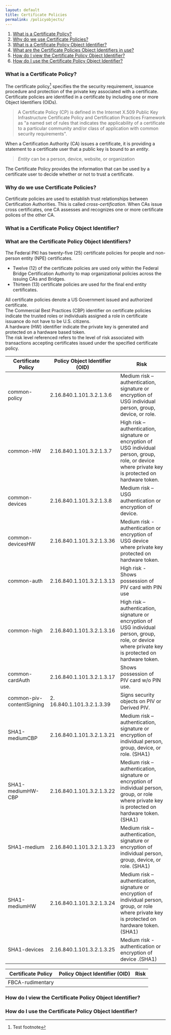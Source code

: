 ```yaml
---
layout: default
title: Certificate Policies
permalink: /policyobjects/
---
```


1. [What is a Certificate Policy?](#what-is-a-certificate-policy)
1. [Why do we use Certificate Policies?](#why-do-we-use-certificate-policies)
1. [What is a Certificate Policy Object Identifier?](#what-is-a-certificate-policy-object-identifier)
1. [What are the Certificate Policies Object Identifiers in use?](#what-are-the-certificate-policy-object-identifiers)
1. [How do I view the Certificate Policy Object Identifier?](#how-do-i-view-the-certificate-policy-object-identifier)
1. [How do I use the Certificate Policy Object Identifier?](#how-do-i-use-the-certificate-policy-object-identifier)

### What is a Certificate Policy?

The certificate policy[^1] specifies the the security requirement, issuance procedure and protection of the private key associated with a certificate.  Certificate policies are identified in a certificate by including one or more Object Identifiers (OIDs).  

>A Certificate Policy (CP) is defined in the Internet X.509 Public Key Infrastructure Certificate Policy and Certification Practices Framework as "a named set of rules that indicates the applicability of a certificate to a particular community and/or class of application with common security requirements".

When a Certification Authority (CA) issues a certificate, it is providing a statement to a certificate user that a public key is bound to an _entity_.

> _Entity_ can be a person, device, website, or organization

The Certificate Policy provides the information that can be used by a certificate user to decide whether or not to trust a certificate.

### Why do we use Certificate Policies?
Certificate policies are used to establish trust relationships between Certification Authorities.  This is called _cross-certification_. When CAs issue cross certificates, one CA assesses and recognizes one or more certificate polices of the other CA.



### What is a Certificate Policy Object Identifier?




### What are the Certificate Policy Object Identifiers?
The Federal PKI has twenty-five (25) certificate policies for people and non-person entity (NPE) certificates.   

* Twelve (12) of the certificate policies are used only within the Federal Bridge Certification Authority to map organizational policies across the issuing CAs and Bridges.
* Thirteen (13) certificate policies are used for the final end entity certificates.

All certificate policies denote a US Government issued and authorized certificate.  
The Commercial Best Practices (CBP) identifier on certificate policies indicate the trusted roles or individuals assigned a role in certificate issuance do not have to be U.S. citizens.  
A hardware (HW) identifier indicate the private key is generated and protected on a hardware based token.  
The risk level referenced refers to the level of risk associated with transactions accepting certificates
issued under the specified certificate policy.


| Certificate Policy | Policy Object Identifier (OID) | Risk |
|--------------------|--------------------------------| -----|
|common-policy|2.16.840.1.101.3.2.1.3.6|Medium risk – authentication, signature or encryption of USG individual person, group, device, or role.|
|common-HW|2.16.840.1.101.3.2.1.3.7|High risk – authentication, signature or encryption of USG individual person, group, role, or device where private key is protected on hardware token.|
|common-devices|2.16.840.1.101.3.2.1.3.8|Medium risk – USG authentication or encryption of device.|
|common-devicesHW|2.16.840.1.101.3.2.1.3.36|Medium risk - authentication or encryption of USG device where private key protected on hardware token.|
|common-auth|2.16.840.1.101.3.2.1.3.13|High risk - Shows possession of PIV card with PIN use|
|common-high|2.16.840.1.101.3.2.1.3.16|High risk – authentication, signature or encryption of USG individual person, group, role, or device where private key is protected on hardware token.|
|common-cardAuth|2.16.840.1.101.3.2.1.3.17|Shows possession of PIV card w/o PIN use.|
|common-piv-contentSigning|2. 16.840.1.101.3.2.1.3.39|Signs security objects on PIV or Derived PIV.|
|SHA1-mediumCBP|2.16.840.1.101.3.2.1.3.21|Medium risk – authentication, signature or encryption of individual person, group, device, or role. (SHA1)|
|SHA1-mediumHW-CBP|2.16.840.1.101.3.2.1.3.22|Medium risk – authentication, signature or encryption of individual person, group, or role where private key is protected on hardware token. (SHA1)|
|SHA1-medium|2.16.840.1.101.3.2.1.3.23|Medium risk – authentication, signature or encryption of individual person, group, device, or role. (SHA1)|
|SHA1-mediumHW|2.16.840.1.101.3.2.1.3.24|Medium risk – authentication, signature or encryption of individual person, group, or role where private key is protected on hardware token. (SHA1)|
|SHA1-devices|2.16.840.1.101.3.2.1.3.25|Medium risk - authentication or encryption of device .(SHA1)|  


| Certificate Policy | Policy Object Identifier (OID) | Risk |
|--------------------|--------------------------------| -----|
|FBCA-rudimentary|


### How do I view the Certificate Policy Object Identifier?


### How do I use the Certificate Policy Object Identifier?



[^1]: Test footnote
